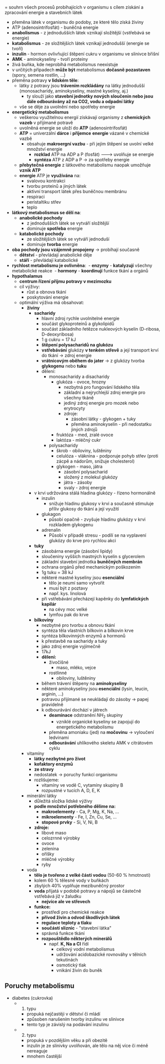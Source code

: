 = souhrn všech procesů probíhajících v organismu s cílem získání a zpracování energie a stavebních látek 
- přeměna látek v organismu do podoby, ze které tělo získá živiny 
- ATP (adenosintrifosfát) - buněčná energie 
- **anabolismus** - z jednodušších látek vznikají složitější (vstřebává se energie) 
- **katabolismus** - ze složitějších látek vznikají jednodušší (energie se tvoří) 
- **inzulín** - hormon ovlivňující štěpení cukru v organismu ve slinivce břišní 
- **AMK** - aminokyseliny - tvoří proteiny 
- živá buňka, kde neprobíhá metabolismus neexistuje 
- v určitých případech **může být** metabolismus **dočasně pozastaven** (spory, semena rostlin, …)
- přeměna potravy **v lidském těle**: 
    - látky z potravy jsou **trávením rozkládány** na látky jednodušší (monosacharidy, aminokyseliny, mastné kyseliny, aj.) 
        - ty slouží jako **stavební jednotky nových sloučenin nebo jsou dále odbourávány až na CO2, vodu a odpadní látky** 
    - vše se děje za uvolnění nebo spotřeby energie 
- **energetický metabolismus** 
    - veškerou využitelnou energií získávají organismy z **chemických vazeb** v přijímané potravě 
    - uvolněná energie se uloží do **ATP** (adenosintrifosfát) 
    - **ATP** = univerzální **dárce** i **příjemce** **energie** vázané v chemické vazbě 
        - obsahuje **makroergní vazbu** - při jejím štěpení se uvolní velké množství energie 
            - **rozklad** ATP na ADP a P (fosfát) ---> uvolňuje se energie 
            - **syntéza** ATP z ADP a P -> za spotřeby energie 
    - **přebytečná energie** z látkového metabolismu naopak umožňuje **vznik ATP** 
    - **energie** ATP je **využívána** na: 
        - svalovou kontrakci 
        - tvorbu proteinů a jiných látek 
        - aktivní transport látek přes buněčnou membránu 
        - respiraci 
        - peristaltiku střev 
        - teplo 
- **látkový metabolismus se dělí na**: 
    - **anabolické pochody** 
        - z jednodušších látek se vytváří složitější 
        - dominuje **spotřeba** energie 
    - **katabolické pochody** 
        - ze složitějších látek se vytváří jednoduší 
        - dominuje **tvorba** energie 
- **oba pochody jsou vzájemně propojeny** -> probíhají současně 
    - **dětství** - převládají anabolické děje 
    - **stáří** - převládají katabolické 
- **rychlost metabolismu je ovlivněna**: 
        - **enzymy** - **katalyzují** všechny metabolické reakce 
        - **hormony** - **koordinují** funkce tkání a orgánů 
- **hypothalamus** 
    - **centrum řízení příjmu potravy v mezimozku** 
    - cíl výživy: 
        - růst a obnova tkání 
        - poskytování energie 
    - optimální výživa má obsahovat:
        - **živiny** 
            - **sacharidy** 
                - hlavní zdroj rychle uvolnitelné energie 
                - součást glykoproteinů a glykolipidů 
                - součást základního řetězce nukleových kyselin (D-ribosa, D-deoxyribosa)
                - 1 g cukru = 17 kJ 
                - **štěpení polysacharidů na glukózu** 
                - **vstřebávání** glukózy **v tenkém střevě** a její transport krví do tkání -> zdroj energie 
                - **vrátnicovým oběhem do jater** -> z glukózy tvorba **glykogenu** nebo **tuku**
                - dělení: 
				    - monosacharidy a disacharidy 
				        - glukóza - ovoce, hrozny 
				            - nezbytná pro fungování lidského těla 
				            - základní a nejrychlejší zdroj energie pro všechny tkáně 
				            - jediný zdroj energie pro mozek nebo erytrocyty 
					        - zdroje: 
				                - zásobní látky - glykogen + tuky 
				                - přeměna aminokyselin - při nedostatku jiných zdrojů 
				        - fruktóza - med, zralé ovoce 
				        - laktóza - mléčný cukr 
				    - polysacharidy 
				        - škrob - obiloviny, luštěniny 
				        - celulóza - vláknina - podporuje pohyb střev (proti zácpě a nádorům, snižuje cholesterol) 
				        - glykogen - maso, játra 
				            - zásobní polysacharid 
				            - složený z molekul glukózy 
				            - játra - zásoby 
				            - svaly - zdroj energie 
			- v krvi udržována stálá hladina glukózy - řízeno hormonálně 
			    - inzulin 
			        - snižuje hladinu glukosy v krvi a současně stimuluje příliv glukosy do tkání a její využití 
			    - glukagon 
			        - působí opačně - zvyšuje hladinu glukózy v krvi rozkladem glykogenu 
			    - adrenalin 
			        - Působí v případě stresu - podílí se na vyplavení glukózy do krve pro rychlou akci
            - **tuky**
	            - zásobárna energie (zásobní lipidy)
	            - sloučeniny vyšších mastných kyselin s glycerolem
	            - základní stavební jednotka **buněčných membrán**
	            - ochrana orgánů před mechanickým poškozením
	            - 1g tuku = 38 kJ
	            - některé mastné kyseliny jsou **esenciální**
		            - tělo je neumí samo vytvořit
		            - musí být z poztavy
		            - např. kys. linolová
		        - při vstřebávání přecházejí kapěnky do **lymfatických kapilár**
			        - na cévy moc velké
			        - lymfou pak do krve
			- **bílkoviny**
				- nezbytné pro tvorbu a obnovu tkání
				- syntéza těla vlastních bílkovin a bílkovin krve
				- syntéza bílkovinných enzymů a hormonů
				- k přestavbě na sacharidy a tuky
				- jako zdroj energie vyjímečně
				- 17kJ
				- **dělení:**
					- živočišné
						- maso, mléko, vejce
					- rostlinné
						- obiloviny, luštěniny
				- během trávení štěpeny na **aminokyseliny**
				- některé aminokyseliny jsou **esenciální** (lysin, leucin, arginin, ...)
				- potravou přijímané se neukládají do zásoby → papej pravidelně
				- k odbourávání dochází v játrech
					- **deaminace** odstranění $NH_2$ skupiny
						- vzniklé organické kyseliny se zapojují do energetického metabolismu
					- přeměna amoniaku (jed) na **močovinu** → vyloučení ledvinami
					- **odbourávání** uhlíkového skeletu AMK v citrátovém cyklu
        - vitamíny
	        - **látky nezbytné pro život**
	        - **kofaktory enzymů**
	        - **ze stravy**
	        - nedostatek → poruchy funkcí organismu
	        - rozlišujeme:
		        - vitamíny ve vodě C, vytamíny skupiny B
		        - rozpustné v tucích A, D, E, K
        - minerální látky 
	        - důležitá složka lidské výživy
	        - **podle množství potřebného dělime na:**
		        - **makroelementy** - Ca, P, Mg, K, Na, ...
		        - **mikroelementy** - Fe, I, Zn, Cu, Se, …
		        - **stopové prvky** - Si, V, Ni, B
		    - **zdroje:**
			    - libové maso
			    - celozrnné výrobky
			    - ovoce
			    - zelenina
			    - oříšky
			    - mléčné výrobky
			    - ryby
        - voda
	        - **tělo je tvořeno z velké části vodou** (50-60 % hmotnosti)
	        - kolem 60 % tělesné vody v buňkách
	        - zbylých 40% vyplňuje mezibuněčný prostor
	        - **voda** přijatá v podobě potravy a nápojů se částečně vstřebává již v žaludku
		        - **nejvíce ale ve střevech**
		    - **funkce:**
			    - prostředí pro chemické reakce
			    - **přívod živin a odvod škodlivých látek**
			    - **regulace teploty a tlaku**
			    - **součástí sliznic** - "stavební látka"
			    - správná funkce tkání
			    - **rozpouštědlo některých minerálů**
				    - např. **K, Na a Cl** řídí
					    - celkový vodní metabolismus
					    - udržování acidobazické rovnováhy v tělních tekutinách
					    - osmotický tlak
					    - vnikání živin do buněk

## Poruchy metabolismu
- diabetes (cukrovka)
	- 1. typu
		- propuká nejčastěji v dětství či mládí
		- způsoben narušením tvorby inzulinu ve slinivce
		- tento typ je závislý na podávání inzulinu
	- 2. typu
		- propuká v pozdějším věku a při obezitě
		- inzulin je ze slinivky uvolňován, ale tělo na něj více či méně nereaguje
		- mnohem častější